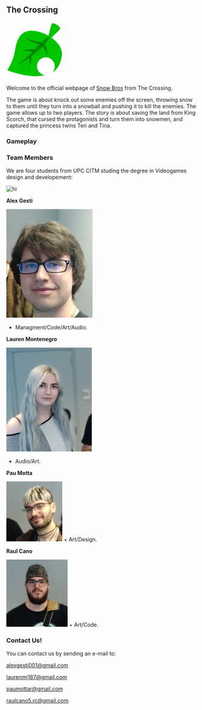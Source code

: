 ##          **The Crossing**

<img src="FOTOS/Icon_Less.png" alt="hi" class="inline"/>

Welcome to the official webpage of [Snow Bros](https://github.com/alexgesti/Snow-Bros.-Nick-and-Tom) from The Crossing.

The game is about knock out some enemies off the screen, throwing snow to them until they turn into a snowball and pushing it to kill the enemies. The game allows up to two players.
The story is about saving the land from King Scorch, that cursed the protagonists and turn them into snowmen, and captured the princess twins Teri and Tina.

###          Gameplay






###          Team Members

We are four students from UPC CITM studing the degree in Videogames design and developement:



<img src="/FOTOS/PhotoGroup2.jpg.jpg" alt="hi" class="inline"/>

**Alex Gesti**

<img src="/FOTOS/alex.jpg" alt="hi" class="inline"/>

+ Managment/Code/Art/Audio.

 
**Lauren Montenegro**  

<img src="/FOTOS/lauren.jpg" alt="hi" class="inline"/>

+ Audio/Art.


**Pau Motta** 

<img src="/FOTOS/pau.jpg" alt="hi" class="inline"/>
+ Art/Design.


**Raul Cano**

<img src="/FOTOS/raul.jpg" alt="hi" class="inline"/>
+ Art/Code.




###         Contact Us!

You can contact us by sending an e-mail to:

alexgesti001@gmail.com

laurenmj187@gmail.com

paumottar@gmail.com

raulcano5.rc@gmail.com
